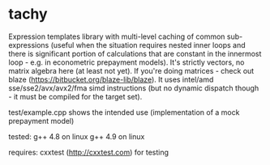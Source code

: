 # tachy
Expression templates library with multi-level caching of common sub-expressions (useful when the situation requires nested inner loops and there is significant portion of calculations that are constant in the innermost loop - e.g. in econometric prepayment models). It's strictly vectors, no matrix algebra here (at least not yet). If you're doing matrices - check out blaze (https://bitbucket.org/blaze-lib/blaze). It uses intel/amd sse/sse2/avx/avx2/fma simd instructions (but no dynamic dispatch though - it must be compiled for the target set).

test/example.cpp shows the intended use (implementation of a mock prepayment model)

tested:
g++ 4.8 on linux 
g++ 4.9 on linux

requires:
cxxtest (http://cxxtest.com) for testing


